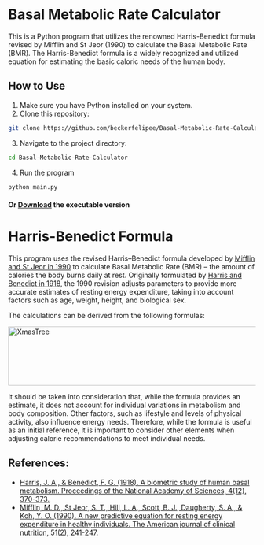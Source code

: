 # Basal Metabolic Rate Calculator
This is a Python program that utilizes the renowned Harris-Benedict formula revised by Mifflin and St Jeor (1990) to calculate the Basal Metabolic Rate (BMR). The Harris-Benedict formula is a widely recognized and utilized equation for estimating the basic caloric needs of the human body.

## How to Use

1. Make sure you have Python installed on your system.
2. Clone this repository:

 ```bash
git clone https://github.com/beckerfelipee/Basal-Metabolic-Rate-Calculator.git
 ```

3. Navigate to the project directory:

 ```bash
cd Basal-Metabolic-Rate-Calculator
 ```

4. Run the program

```bash
python main.py
 ```
#### Or [Download](https://github.com/beckerfelipee/Basal-Metabolic-Rate-Calculator/releases) the executable version

# Harris-Benedict Formula
This program uses the revised Harris–Benedict formula developed by [Mifflin and St Jeor in 1990](https://www.sciencedirect.com/science/article/abs/pii/S0002916523166986?via%3Dihub) to calculate Basal Metabolic Rate (BMR) – the amount of calories the body burns daily at rest. Originally formulated by [Harris and Benedict in 1918](https://www.pnas.org/doi/abs/10.1073/pnas.4.12.370), the 1990 revision adjusts parameters to provide more accurate estimates of resting energy expenditure, taking into account factors such as age, weight, height, and biological sex.

The calculations can be derived from the following formulas:

<img alt="XmasTree" height="120" width="800" src="https://cdn.discordapp.com/attachments/896421524200914954/1190685336192430090/image.png?ex=65a2b322&is=65903e22&hm=1cfd2b97521129912995005935431718df24dccf07c2640e6b0df6de6890f070&">

It should be taken into consideration that, while the formula provides an estimate, it does not account for individual variations in metabolism and body composition. Other factors, such as lifestyle and levels of physical activity, also influence energy needs. Therefore, while the formula is useful as an initial reference, it is important to consider other elements when adjusting calorie recommendations to meet individual needs.

## References: 
* [Harris, J. A., & Benedict, F. G. (1918). A biometric study of human basal metabolism. Proceedings of the National Academy of Sciences, 4(12), 370-373.](https://www.pnas.org/doi/abs/10.1073/pnas.4.12.370)
* [Mifflin, M. D., St Jeor, S. T., Hill, L. A., Scott, B. J., Daugherty, S. A., & Koh, Y. O. (1990). A new predictive equation for resting energy expenditure in healthy individuals. The American journal of clinical nutrition, 51(2), 241-247.](https://www.sciencedirect.com/science/article/abs/pii/S0002916523166986?via%3Dihub)
